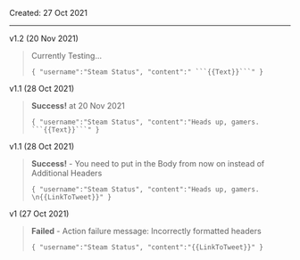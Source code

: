 Created: 27 Oct 2021

---

v1.2 (20 Nov 2021)
> Currently Testing...
> ```
> { "username":"Steam Status", "content":" ```{{Text}}```" }
> ```

v1.1 (28 Oct 2021)
> **Success!** at 20 Nov 2021
> ```
> { "username":"Steam Status", "content":"Heads up, gamers. ```{{Text}}```" }
> ```


v1.1 (28 Oct 2021)
> **Success!** - You need to put in the Body from now on instead of Additional Headers
> ```
> { "username":"Steam Status", "content":"Heads up, gamers. \n{{LinkToTweet}}" }
> ```


v1 (27 Oct 2021)
> **Failed** -
Action failure message: Incorrectly formatted headers
> ```
> { "username":"Steam Status", "content":"{{LinkToTweet}}" }
> ```
